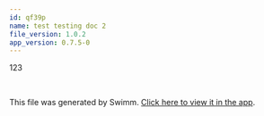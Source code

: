 ```yaml
---
id: qf39p
name: test testing doc 2
file_version: 1.0.2
app_version: 0.7.5-0
---
```


123

<br/>

This file was generated by Swimm. [Click here to view it in the app](https://swimm-web-app.web.app/repos/Z2l0aHViJTNBJTNBc3ItZXh0ZW5zaW9uJTNBJTNBZG91ZWs=/docs/qf39p).